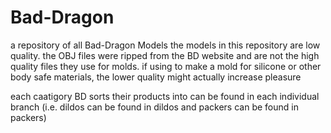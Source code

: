 # Bad-Dragon

a repository of all Bad-Dragon Models
the models in this repository are low quality. the OBJ files were ripped from the BD website and are not the high quality files they use for molds. if using to make a mold for silicone or other body safe materials, the lower quality might actually increase pleasure

each caatigory BD sorts their products into can be found in each individual branch (i.e. dildos can be found in dildos and packers can be found in packers)
